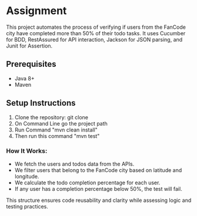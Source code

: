 # Assignment

This project automates the process of verifying if users from the FanCode city have completed more than 50% of their todo tasks. 
It uses Cucumber for BDD, RestAssured for API interaction, Jackson for JSON parsing, and Junit for Assertion.

## Prerequisites
- Java 8+
- Maven

## Setup Instructions
1. Clone the repository:
   git clone <repository-url>
2. On Command Line go the project path
3. Run Command "mvn clean install"
4. Then run this command "mvn test"

### How It Works:
- We fetch the users and todos data from the APIs.
- We filter users that belong to the FanCode city based on latitude and longitude.
- We calculate the todo completion percentage for each user.
- If any user has a completion percentage below 50%, the test will fail.

This structure ensures code reusability and clarity while assessing logic and testing practices.